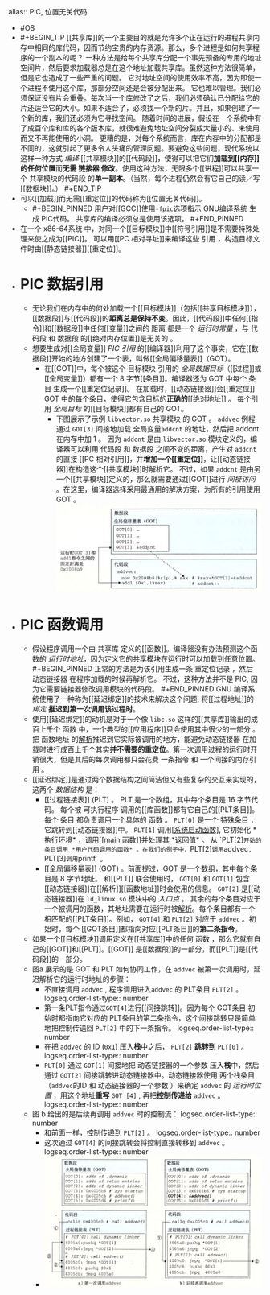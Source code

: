 alias:: PIC, 位置无关代码

- #OS
- #+BEGIN_TIP
  [[共享库]]的一个主要目的就是允许多个正在运行的进程共享内存中相同的库代码，因而节约宝贵的内存资源。那么，多个进程是如何共享程序的一个副本的呢？
  一种方法是给每个共享库分配一个事先预备的专用的地址空间片，然后要求加载器总是在这个地址加载共享库。虽然这种方法很简单，但是它也造成了一些严重的问题。
  它对地址空间的使用效率不高，因为即使一个进程不使用这个库，那部分空间还是会被分配出来。
  它也难以管理。我们必须保证没有片会重叠。每次当一个库修改了之后，我们必须确认已分配给它的片还适合它的大小。如果不适合了，必须找一个新的片。并且，如果创建了一个新的库，我们还必须为它寻找空间。
  随着时间的进展，假设在一个系统中有了成百个库和库的各个版本库，就很难避免地址空间分裂成大量小的、未使用而又不再能使用的小洞。
  更糟的是，对每个系统而言，库在内存中的分配都是不同的，这就引起了更多令人头痛的管理问题。要避免这些问题，现代系统以这样一种方式 *编译* [[共享模块]]的[[代码段]]，使得可以把它们**加载到[[内存]]的任何位置**而**无需 链接器 修改**。使用这种方法，无限多个[[进程]]可以共享一个 共享模块的代码段 的**单一副本**。（当然，每个进程仍然会有它自己的读／写[[数据块]]。）
  #+END_TIP
- 可以[[加载]]而无需[[重定位]]的代码称为[[位置无关代码]]。
	- #+BEGIN_PINNED
	  用户对[[GCC]]使用`-fpic`选项指示 GNU编译系统 生成 PIC代码。
	  共享库的编译必须总是使用该选项。
	  #+END_PINNED
- 在一个 x86-64系统 中，对同一个[[目标模块]]中[[符号引用]]是不需要特殊处理来使之成为[[PIC]]。
  可以用[[PC 相对寻址]]来编译这些 引用 ，构造目标文件时由[[静态链接器]][[重定位]]。
- # PIC 数据引用
	- 无论我们在内存中的何处加载一个[[目标模块]]（包括[[共享目标模块]]），[[数据段]]与[[代码段]]的**距离总是保持不变**。因此，[[代码段]]中任何[[指令]]和[[数据段]]中任何[[变量]]之间的 距离 都是一个 *运行时常量* ，与 代码段 和 数据段 的[[绝对内存位置]]是无关的 。
	- 想要生成对[[全局变量]] *PIC 引用* 的[[编译器]]利用了这个事实，它在[[数据段]]开始的地方创建了一个表，叫做[[全局偏移量表]]（GOT）。
		- 在[[GOT]]中，每个被这个 目标模块 引用的 *全局数据目标*（[[过程]]或[[全局变量]]）都有一个 8 字节[[条目]]。编译器还为 GOT 中每个 条目 生成一个[[重定位记录]]。
		  在加载时，[[动态链接器]]会[[重定位]] GOT 中的每个条目，使得它包含目标的**正确的**[[绝对地址]] 。 每个引用 *全局目标* 的[[目标模块]]都有自己的 GOT。
			- 下图展示了示例 `libvector.so` 共享模块 的 GOT 。 `addvec` 例程通过 `GOT[3]` 间接地加载 全局变量`addcnt` 的地址，然后把 addcnt 在内存中加 1 。
			  因为 `addcnt` 是由 `libvector.so` 模块定义的，编译器可以利用 代码段 和 数据段 之间不变的距离，产生对 `addcnt` 的直接 [[PC 相对引用]]，并**增加一个[[重定位]]**，让[[动态链接器]]在构造这个[[共享模块]]时解析它。
			  不过，如果 `addcnt` 是由另一个[[共享模块]]定义的，那么就需要通过[[GOT]]进行 *间接访问* 。在这里，编译器选择采用最通用的解决方案，为所有的引用使用 GOT 。
			  ![image.png](../assets/image_1701274653604_0.png)
- # PIC 函数调用
	- 假设程序调用一个由 共享库 定义的[[函数]]。编译器没有办法预测这个函数的 *运行时地址*，因为定义它的共享模块在运行时可以加载到任意位置。
	  #+BEGIN_PINNED
	  正常的方法是为该引用生成一条 重定位记录 ，然后 动态链接器 在程序加载的时候再解析它。
	  不过，这种方法并不是 PIC, 因为它需要链接器修改调用模块的代码段。
	  #+END_PINNED
	   GNU 编译系统使用了一种称为[[延迟绑定]]的技术来解决这个问题, 将[[过程地址]]的 *绑定* **推迟到第一次调用该过程时**。
	- 使用[[延迟绑定]]的动机是对于一个像 `libc.so` 这样的[[共享库]]输出的成百上千个 函数 中，一个典型的[[应用程序]]只会使用其中很少的一部分 。 把 函数地址 的[解析]([[符号解析]])推迟到它实际被调用的地方，能避免动态链接器 在加载时进行成百上千个其实**并不需要的重定位**。第一次调用过程的运行时开销很大，但是其后的每次调用都只会花费 一条指令 和 一个间接的内存引用 。
	- [[延迟绑定]]是通过两个数据结构之间简洁但又有些复杂的交互来实现的，这两个 *数据结构* 是：
		- [[过程链接表]] (PLT) 。 PLT 是一个数组，其中每个条目是 16 字节代码。 每个被 可执行程序 调用的[[库函数]]都有它自己的[[PLT条目]]。每个 条目 都负责调用一个具体的 函数 。 
		  `PLT[0]` 是一个 特殊条目 ，它跳转到[[动态链接器]]中。
		  `PLT[1]` 调用[[系统启动函数]](`__libc_start_main), 它初始化 *执行环境* ，调用[[main 函数]]并处理其 *返回值* 。
		  从 `PLT[2]` 开始的条目调用 *用户代码调用的函数* 。在我们的例子中， `PLT[2]` 调用 `addvec`, `PLT[3]` 调用 `printf` 。
		- [[全局偏移量表]] (GOT) 。前面提过，GOT 是一个数组，其中每个条目是 8 字节地址。
		  和[[PLT]] 联合使用时， `GOT[0]` 和 `GOT[1]` 包含[[动态链接器]]在[[解析]][[函数地址]]时会使用的信息。 
		  `GOT[2]` 是[[动态链接器]]在 `ld_linux.so` 模块中的 *入口点* 。
		  其余的每个条目对应于一个被调用的函数，其地址需要在运行时被[解析]([[符号解析]])。每个条目都有一个相匹配的[[PLT条目]]。例如， `GOT[4]` 和 `PLT[2]` 对应于 `addvec` 。初始时，每个 [[GOT条目]]都指向对应[[PLT条目]]的**第二条指令**。
	- 如果一个[[目标模块]]调用定义在[[共享库]]中的任何 函数 ，那么它就有自己的[[GOT]]和[[PLT]]。[[GOT]] 是[[数据段]]的一部分，而[[PLT]]是[[代码段]]的一部分。
	- 图a 展示的是  GOT 和 PLT 如何协同工作，在 `addvec` 被第一次调用时，延迟解析它的运行时地址的步骤：
		- 不直接调用 `addvec` , 程序调用进入`addvec` 的 PLT条目 `PLT[2]` 。
		  logseq.order-list-type:: number
		- 第一条PLT指令通过`GOT[4]`进行[[间接跳转]]。因为每个 GOT条目 初始时都指向它对应的 PLT条目的第二条指令，这个间接跳转只是简单地把控制传送回 `PLT[2]` 中的下一条指令。
		  logseq.order-list-type:: number
		- 在把 `addvec` 的 ID (`0x1`) 压入**栈**中之后， `PLT[2]` **跳转到** `PLT[0]` 。
		  logseq.order-list-type:: number
		- `PLT[0]` 通过 `GOT[1]` 间接地把 动态链接器的一个参数 压入**栈**中，然后通过 `GOT[2]` 间接跳转进动态链接器中。动态链接器使用 两个栈条目（`addvec`的ID 和 动态链接器的一个参数 ）来确定 `addvec` 的 *运行时位置* ，用这个地址**重写** `GOT [4]` , 再把**控制传递给** `addvec` 。
		  logseq.order-list-type:: number
	- 图 b 给出的是后续再调用 `addvec` 时的控制流：
	  logseq.order-list-type:: number
		- 和前面一样，控制传递到 `PLT[2]` 。
		  logseq.order-list-type:: number
		- 这次通过 `GOT[4]` 的间接跳转会将控制直接转移到 `addvec` 。
		  logseq.order-list-type:: number
		- ![image.png](../assets/image_1701284043158_0.png)